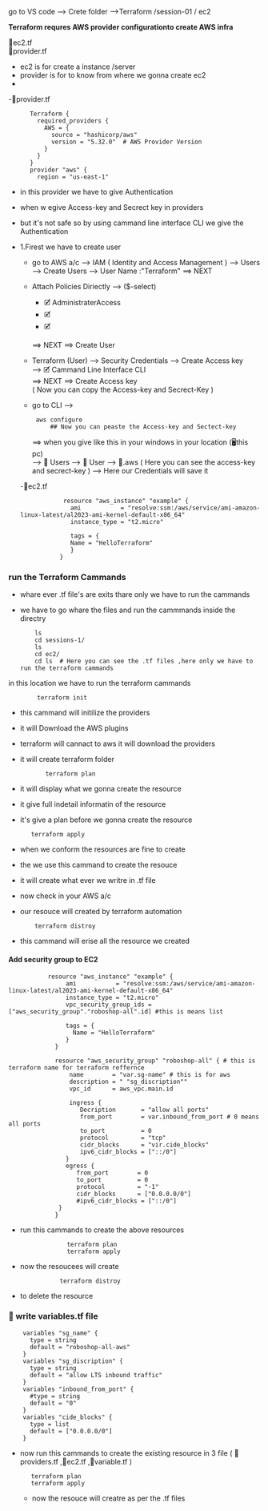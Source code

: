go to VS code --> Crete folder 
-->Terraform /session-01 / ec2

**Terraform requres AWS provider configurationto create AWS infra**

📂ec2.tf  <br>
📂provider.tf  <br>
- ec2 is for create a instance /server
- provider is for to know from where we gonna create ec2
- 
-📂provider.tf <br>
   

          Terraform {
            required_providers {
              AWS = {
                source = "hashicorp/aws"
                version = "5.32.0"  # AWS Provider Version
              }
            }
          }
          provider "aws" {
            region = "us-east-1"

- in this provider we have to give Authentication 
- when w egive Access-key and Secrect key in providers
- but it's not safe so by using cammand line interface CLI we give the Authentication
- 1.Firest we have to create user
   * go to AWS a/c  --> IAM ( Identity and Access Management )
     --> Users  --> Create Users --> User Name :"Terraform"
     ==> NEXT 
   * Attach Policies Diriectly --> ($-select)
     - 🗹 AdministraterAccess
     - 🗹
     - 🗹
       
     ==> NEXT ==> Create User
   * Terraform (User) --> Security Credentials --> Create Access key <br>
     --> 🗹 Cammand Line Interface CLI <br>
      ==> NEXT ==> Create Access key  <br>
     ( Now you can copy the Access-key and Secrect-Key )
   * go to  CLI -->

          aws configure
              ## Now you can peaste the Access-key and Sectect-key
       ==> when you give like this in your windows in your location (🖥️this pc) <br>
          --> 📂 Users --> 📂 User --> 📂.aws ( Here you can see the access-key and secrect-key )
          --> Here our Credentials will save it

  -📂ec2.tf

                  resource "aws_instance" "example" {
                    ami           = "resolve:ssm:/aws/service/ami-amazon-linux-latest/al2023-ami-kernel-default-x86_64"
                    instance_type = "t2.micro"

                    tags = {
                    Name = "HelloTerraform"
                    }
                 }

### run the Terraform Cammands
- whare ever .tf file's are exits thare only we have to run the cammands
- we have to go whare the files and run the cammmands inside the directry

          ls
          cd sessions-1/
          ls
          cd ec2/
          cd ls  # Here you can see the .tf files ,here only we have to run the terraform cammands

in this location we have to run the terraform cammands 

            terraform init
- this cammand will initilize the providers
- it will Download the AWS plugins
- terraform will cannact to aws it will download the providers
- it will create terraform folder

             terraform plan
- it will display what we gonna create the resource
- it give full indetail informatin of  the  resource
- it's give a plan before we gonna create the resource

         terraform apply
- when we conform the resources are fine to create
- the we use this cammand to create the resouce
- it will create what ever we writre in .tf file
- now check in your AWS a/c
- our resouce will created by terraform automation

          terraform distroy
- this cammand will erise all the resource we created

#### Add security group to EC2 

               resource "aws_instance" "example" {
                    ami           = "resolve:ssm:/aws/service/ami-amazon-linux-latest/al2023-ami-kernel-default-x86_64"
                    instance_type = "t2.micro"
                    vpc_security_group_ids = ["aws_security_group"."roboshop-all".id] #this is means list

                    tags = {
                      Name = "HelloTerraform"
                    }
                 }

                 resource "aws_security_group" "roboshop-all" { # this is terraform name for terraform reffernce 
                     name        = "var.sg-name" # this is for aws
                     description = " "sg_discription""
                     vpc_id      = aws_vpc.main.id

                     ingress {
                        Decription       = "allow all ports"
                        from_port        = var.inbound_from_port # 0 means all ports
                        to_port          = 0
                        protocol         = "tcp"
                        cidr_blocks      = "vir.cide_blocks"
                        ipv6_cidr_blocks = ["::/0"]
                    }
                    egress {
                       from_port        = 0
                       to_port          = 0
                       protocol         = "-1"
                       cidr_blocks      = ["0.0.0.0/0"]
                       #ipv6_cidr_blocks = ["::/0"]
                  }
                 }
- run this cammands to create the above resources

                  
                   terraform plan
                   terraform apply
- now the resoucees will create  

                 terraform distroy
- to delete the resource
  
### 📂 write variables.tf file

        variables "sg_name" {
          type = string
          default = "roboshop-all-aws"
        }
        variables "sg_discription" {
          type = string
          default = "allow LTS inbound traffic"
        }
        variables "inbound_from_port" {
          #type = string
          default = "0"
        }
        variables "cide_blocks" {
          type = list
          default = ["0.0.0.0/0"]
        }                 
                
* now run this cammands to create the existing resource in 3 file ( 📂providers.tf ,📂ec2.tf ,📂variable.tf )

         terraform plan
         terraform apply
  - now the resouce will creatre as per the .tf files
